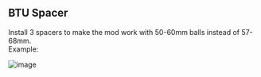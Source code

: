 ## BTU Spacer

Install 3 spacers to make the mod work with 50-60mm balls instead of 57-68mm. \
Example:

![image](https://github.com/user-attachments/assets/94ac3a24-0efd-4e8f-8621-264f789c3312)
